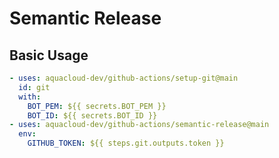 # Semantic Release

## Basic Usage

```yml
- uses: aquacloud-dev/github-actions/setup-git@main
  id: git
  with:
    BOT_PEM: ${{ secrets.BOT_PEM }}
    BOT_ID: ${{ secrets.BOT_ID }}
- uses: aquacloud-dev/github-actions/semantic-release@main
  env:
    GITHUB_TOKEN: ${{ steps.git.outputs.token }}
```
